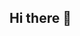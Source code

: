 ## Hi there 👋

<!--
**Geandeson-Anun/Geandeson-Anun** is a ✨ _special_ ✨ repository because its `README.md` (this file) appears on your GitHub profile.



- 😄 I'm Geandeson, and I'm happy to be here showing my projects and sharing experiences.

